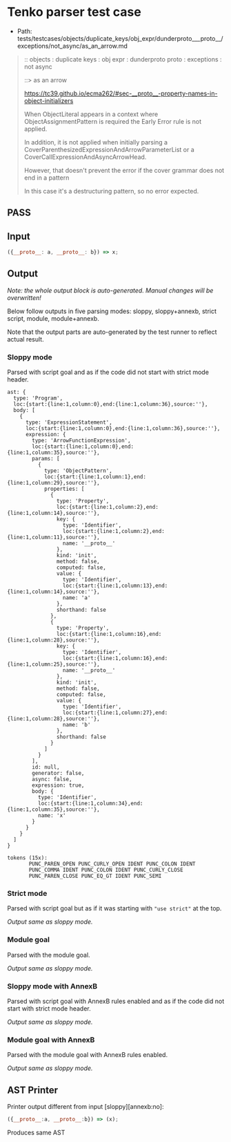 # Tenko parser test case

- Path: tests/testcases/objects/duplicate_keys/obj_expr/dunderproto___proto__/exceptions/not_async/as_an_arrow.md

> :: objects : duplicate keys : obj expr : dunderproto proto : exceptions : not async
>
> ::> as an arrow
>
> https://tc39.github.io/ecma262/#sec-__proto__-property-names-in-object-initializers
>
> When ObjectLiteral appears in a context where ObjectAssignmentPattern is required the Early Error rule is not applied.
>
> In addition, it is not applied when initially parsing a CoverParenthesizedExpressionAndArrowParameterList or a CoverCallExpressionAndAsyncArrowHead.
>
> However, that doesn't prevent the error if the cover grammar does not end in a pattern
>
> In this case it's a destructuring pattern, so no error expected.

## PASS

## Input

`````js
({__proto__: a, __proto__: b}) => x;
`````

## Output

_Note: the whole output block is auto-generated. Manual changes will be overwritten!_

Below follow outputs in five parsing modes: sloppy, sloppy+annexb, strict script, module, module+annexb.

Note that the output parts are auto-generated by the test runner to reflect actual result.

### Sloppy mode

Parsed with script goal and as if the code did not start with strict mode header.

`````
ast: {
  type: 'Program',
  loc:{start:{line:1,column:0},end:{line:1,column:36},source:''},
  body: [
    {
      type: 'ExpressionStatement',
      loc:{start:{line:1,column:0},end:{line:1,column:36},source:''},
      expression: {
        type: 'ArrowFunctionExpression',
        loc:{start:{line:1,column:0},end:{line:1,column:35},source:''},
        params: [
          {
            type: 'ObjectPattern',
            loc:{start:{line:1,column:1},end:{line:1,column:29},source:''},
            properties: [
              {
                type: 'Property',
                loc:{start:{line:1,column:2},end:{line:1,column:14},source:''},
                key: {
                  type: 'Identifier',
                  loc:{start:{line:1,column:2},end:{line:1,column:11},source:''},
                  name: '__proto__'
                },
                kind: 'init',
                method: false,
                computed: false,
                value: {
                  type: 'Identifier',
                  loc:{start:{line:1,column:13},end:{line:1,column:14},source:''},
                  name: 'a'
                },
                shorthand: false
              },
              {
                type: 'Property',
                loc:{start:{line:1,column:16},end:{line:1,column:28},source:''},
                key: {
                  type: 'Identifier',
                  loc:{start:{line:1,column:16},end:{line:1,column:25},source:''},
                  name: '__proto__'
                },
                kind: 'init',
                method: false,
                computed: false,
                value: {
                  type: 'Identifier',
                  loc:{start:{line:1,column:27},end:{line:1,column:28},source:''},
                  name: 'b'
                },
                shorthand: false
              }
            ]
          }
        ],
        id: null,
        generator: false,
        async: false,
        expression: true,
        body: {
          type: 'Identifier',
          loc:{start:{line:1,column:34},end:{line:1,column:35},source:''},
          name: 'x'
        }
      }
    }
  ]
}

tokens (15x):
       PUNC_PAREN_OPEN PUNC_CURLY_OPEN IDENT PUNC_COLON IDENT
       PUNC_COMMA IDENT PUNC_COLON IDENT PUNC_CURLY_CLOSE
       PUNC_PAREN_CLOSE PUNC_EQ_GT IDENT PUNC_SEMI
`````

### Strict mode

Parsed with script goal but as if it was starting with `"use strict"` at the top.

_Output same as sloppy mode._

### Module goal

Parsed with the module goal.

_Output same as sloppy mode._

### Sloppy mode with AnnexB

Parsed with script goal with AnnexB rules enabled and as if the code did not start with strict mode header.

_Output same as sloppy mode._

### Module goal with AnnexB

Parsed with the module goal with AnnexB rules enabled.

_Output same as sloppy mode._

## AST Printer

Printer output different from input [sloppy][annexb:no]:

````js
({__proto__:a, __proto__:b}) => (x);
````

Produces same AST
